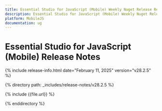 ```yaml
---
title: Essential Studio for JavaScript (Mobile) Weekly Nuget Release Release Notes  
description: Essential Studio for JavaScript (Mobile) Weekly Nuget Release Release Notes  
platform: MobileJS
documentation: ug
---
```


# Essential Studio for JavaScript (Mobile)  Release Notes  

{% include release-info.html date="February 11, 2025"  version="v28.2.5" %} 

{% directory path: _includes/release-notes/v28.2.5 %}

{% include {{file.url}} %}

{% enddirectory %}